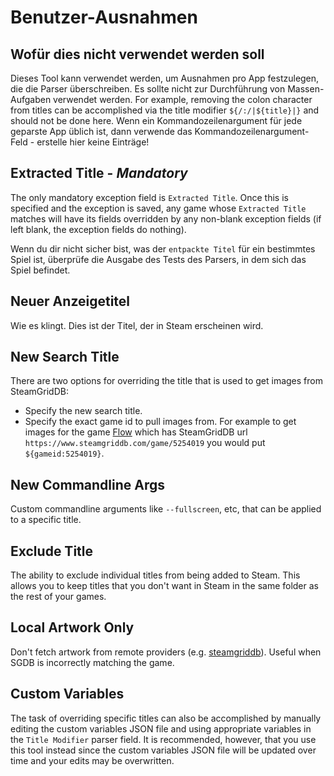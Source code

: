 # Benutzer-Ausnahmen
## Wofür dies nicht verwendet werden soll
Dieses Tool kann verwendet werden, um Ausnahmen pro App festzulegen, die die Parser überschreiben. Es sollte nicht zur Durchführung von Massen-Aufgaben verwendet werden. For example, removing the colon character from titles can be accomplished via the title modifier `${/:/|${title}|}` and should not be done here. Wenn ein Kommandozeilenargument für jede geparste App üblich ist, dann verwende das Kommandozeilenargument-Feld - erstelle hier keine Einträge!

## Extracted Title - *Mandatory*
The only mandatory exception field is `Extracted Title`. Once this is specified and the exception is saved, any game whose `Extracted Title` matches will have its fields overridden by any non-blank exception fields (if left blank, the exception fields do nothing).

Wenn du dir nicht sicher bist, was der `entpackte Titel` für ein bestimmtes Spiel ist, überprüfe die Ausgabe des Tests des Parsers, in dem sich das Spiel befindet.

## Neuer Anzeigetitel

Wie es klingt. Dies ist der Titel, der in Steam erscheinen wird.

## New Search Title

There are two options for overriding the title that is used to get images from SteamGridDB:

* Specify the new search title.
* Specify the exact game id to pull images from. For example to get images for the game [Flow](https://www.steamgriddb.com/game/5254019) which has SteamGridDB url `https://www.steamgriddb.com/game/5254019` you would put `${gameid:5254019}`.

## New Commandline Args

Custom commandline arguments like `--fullscreen`, etc, that can be applied to a specific title.

## Exclude Title

The ability to exclude individual titles from being added to Steam. This allows you to keep titles that you don't want in Steam in the same folder as the rest of your games.

## Local Artwork Only

Don't fetch artwork from remote providers (e.g. [steamgriddb](https://www.steamgriddb.com)). Useful when SGDB is incorrectly matching the game.

## Custom Variables
The task of overriding specific titles can also be accomplished by manually editing the custom variables JSON file and using appropriate variables in the `Title Modifier` parser field. It is recommended, however, that you use this tool instead since the custom variables JSON file will be updated over time and your edits may be overwritten.
